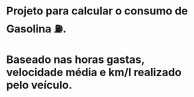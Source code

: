 # Projeto para calcular o consumo de Gasolina ⛽.

# Baseado nas horas gastas, velocidade média e km/l realizado pelo veículo.
